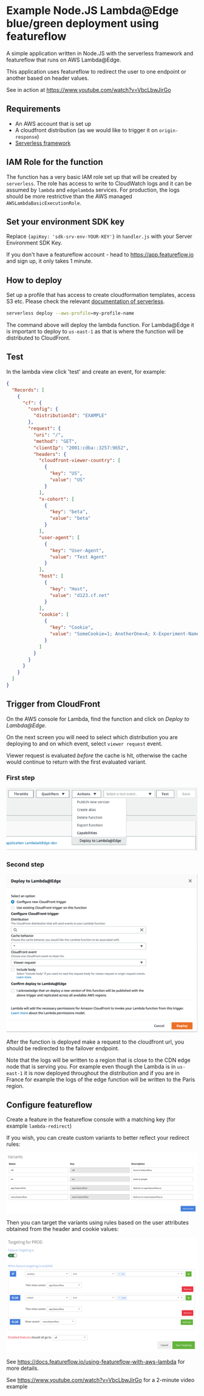 # Example Node.JS Lambda@Edge blue/green deployment using featureflow 

A simple application written in Node.JS with the serverless framework and featureflow that runs on AWS Lambda@Edge.

This application uses featureflow to redirect the user to one endpoint or another based on header values.

See in action at https://www.youtube.com/watch?v=VbcLbwJirGo

## Requirements

 - An AWS account that is set up
 - A cloudfront distribution (as we would like to trigger it on `origin-response`)
 - [Serverless framework](https://serverless.com/framework/docs/getting-started/)

 ## IAM Role for the function

The function has a very basic IAM role set up that will be created by `serverless`. The role has access to write to CloudWatch logs and it can be assumed by `lambda` and `edgelambda` services. For production, the logs should be more restrictive than the AWS managed `AWSLambdaBasicExecutionRole`.

## Set your environment SDK key
Replace `{apiKey: 'sdk-srv-env-YOUR-KEY'}` in `handler.js` with your Server Environment SDK Key.

If you don't have a featureflow account - head to https://app.featureflow.io and sign up, it only takes 1 minute.

## How to deploy

 Set up a profile that has access to create cloudformation templates, access S3 etc. Please check the relevant [documentation of serverless](https://serverless.com/framework/docs/providers/aws/guide/credentials/).

```bash
serverless deploy --aws-profile=my-profile-name
```

The command above will deploy the lambda function. For Lambda@Edge it is important to deploy to `us-east-1` as that is where the function will be distributed to CloudFront.

## Test
In the lambda view click 'test' and create an event, for example:

```json
{
  "Records": [
    {
      "cf": {
        "config": {
          "distributionId": "EXAMPLE"
        },
        "request": {
          "uri": "/",
          "method": "GET",
          "clientIp": "2001:cdba::3257:9652",
          "headers": {
            "cloudfront-viewer-country": [
              {
                "key": "US",
                "value": "US"
              }
            ],
            "x-cohort": [
              {
                "key": "beta",
                "value": "beta"
              }
            ],            
            "user-agent": [
              {
                "key": "User-Agent",
                "value": "Test Agent"
              }
            ],
            "host": [
              {
                "key": "Host",
                "value": "d123.cf.net"
              }
            ],
            "cookie": [
              {
                "key": "Cookie",
                "value": "SomeCookie=1; AnotherOne=A; X-Experiment-Name=B"
              }
            ]
          }
        }
      }
    }
  ]
}
```


## Trigger from CloudFront

On the AWS console for Lambda, find the function and click on _Deploy to Lambda@Edge_. 

On the next screen you will need to select which distribution you are deploying to and on which event, select `viewer request` event.

Viewer request is evaluated _before_ the cache is hit, otherwise the cache would continue to return with the first evaluated variant.

### First step
![Deploy first step](./assets/deploy-1.png "Deploy first step")

### Second step
![Deploy second step](./assets/deploy-2.png "Deploy second step")

After the function is deployed make a request to the cloudfront url, you should be redirected to the failover endpoint.

Note that the logs will be written to a region that is close to the CDN edge node that is serving you. For example even though the Lambda is in `us-east-1` it is now deployed throughout the distribution and if you are in France for example the logs of the edge function will be written to the Paris region.

## Configure featureflow

Create a feature in the featureflow console with a matching key (for example `lambda-redirect`)

If you wish, you can create custom variants to better reflect your redirect rules:

![Featureflow Variants](./assets/featureflow-define-variants.png "Define featureflow variants")

Then you can target the variants using rules based on the user attributes obtained from the header and cookie values:

![Featureflow Targeting](./assets/featureflow-define-targeting.png "Define featureflow targeting rules")

See https://docs.featureflow.io/using-featureflow-with-aws-lambda for more details.

See https://www.youtube.com/watch?v=VbcLbwJirGo for a 2-minute video example




